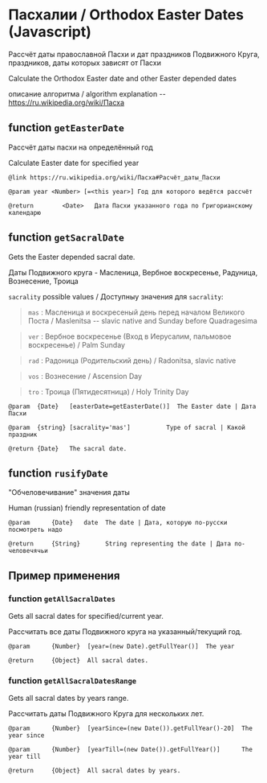 # Пасхалии / Orthodox Easter Dates (Javascript)

Рассчёт даты православной Пасхи и дат праздников Подвижного Круга,
праздников, даты которых зависят от Пасхи

Calculate the Orthodox Easter date and other Easter depended dates

описание алгоритма / algorithm explanation --
https://ru.wikipedia.org/wiki/Пасха

## function `getEasterDate`

Рассчёт даты пасхи на определённый год

Calculate Easter date for specified year


	@link https://ru.wikipedia.org/wiki/Пасха#Расчёт_даты_Пасхи

	@param year <Number> [=<this year>]	Год для которого ведётся рассчёт

	@return 	   <Date>	Дата Пасхи указанного года по Григорианскому календарю

## function `getSacralDate`

Gets the Easter depended sacral date.

Даты Подвижного круга - Масленица, Вербное воскресенье, Радуница,
Вознесение, Троица

`sacrality` possible values /
Доступныу значения для `sacrality`:

> `mas`	:
	Масленица и воскресеный день перед началом Великого Поста /
	Maslenitsa -- slavic native and Sunday before Quadragesima

> `ver`	:
	Вербное воскресенье (Вход в Иерусалим, пальмовое воскресенье) /
	Palm Sunday

> `rad`	:
	Радоница (Родительский день) /
	Radonitsa, slavic native

> `vos`	:
	Вознесение /
	Ascension Day

> `tro`	:
	Троица (Пятидесятница) /
	Holy Trinity Day



	@param  {Date}   [easterDate=getEasterDate()]  The Easter date | Дата Пасхи

	@param  {string} [sacrality='mas']          Type of sacral | Какой праздник

	@return {Date}   The sacral date.

## function `rusifyDate`

"Обчеловечивание" значения даты

Human (russian) friendly representation of date

	@param      {Date}   date  The date | Дата, которую по-русски посмотреть надо

	@return     {String}       String representing the date | Дата по-человечячьи

## Пример применения

### function `getAllSacralDates`

Gets all sacral dates for specified/current year.

Рассчитать все даты Подвижного круга на указанный/текущий год.

	@param      {Number}  [year=(new Date).getFullYear()]  The year

	@return     {Object}  All sacral dates.

### function `getAllSacralDatesRange`

Gets all sacral dates by years range.

Рассчитать даты Подвижного Круга для нескольких лет.

	@param      {Number}  [yearSince=(new Date()).getFullYear()-20]  The year since

	@param      {Number}  [yearTill=(new Date()).getFullYear()]      The year till

	@return     {Object}  All sacral dates by years.
